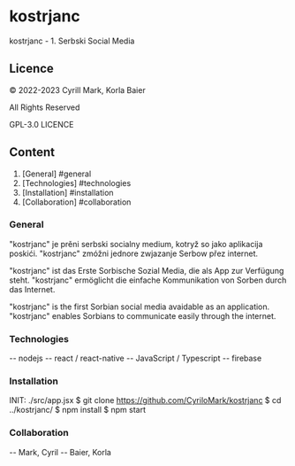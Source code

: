 # kostrjanc

kostrjanc - 1. Serbski Social Media

## Licence

&copy; 2022-2023 Cyrill Mark, Korla Baier

All Rights Reserved

GPL-3.0 LICENCE

## Content

1. [General] #general
2. [Technologies] #technologies
3. [Installation] #installation
4. [Collaboration] #collaboration

### General

"kostrjanc" je prěni serbski socialny medium, kotryž so jako aplikacija poskići.
"kostrjanc" zmóžni jednore zwjazanje Serbow přez internet.

"kostrjanc" ist das Erste Sorbische Sozial Media, die als App zur Verfügung steht.
"kostrjanc" ermöglicht die einfache Kommunikation von Sorben durch das Internet.

"kostrjanc" is the first Sorbian social media avaidable as an application.
"kostrjanc" enables Sorbians to communicate easily through the internet.

### Technologies

-- nodejs
-- react / react-native
-- JavaScript / Typescript
-- firebase

### Installation

INIT: ./src/app.jsx
$ git clone https://github.com/CyriloMark/kostrjanc
$ cd ../kostrjanc/
$ npm install
$ npm start

### Collaboration

-- Mark, Cyril
-- Baier, Korla
